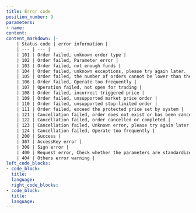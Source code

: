 ```yaml
---
title: Error code
position_number: 9
parameters:
- name:
content:
content_markdown: |-
    | Status code | error information |
    | --- | --- |
    | 101 | Order failed, unknown order type |
    | 102 | Order failed, Parameter error |
    | 103 | Order failed, not enough funds |
    | 104 | Order failed, unknown exceptions, please try again later. |
    | 105 | Order failed, the number of orders cannot be lower than the minimum number set by the system |
    | 106 | Order failed, Operate too frequently |
    | 107 | Operation failed, not open for trading |
    | 108 | Order failed, incorrect triggered price |
    | 109 | Order failed, unsupported market price order |
    | 110 | Order failed, unsupported stop-limited order |
    | 111 | Order failed, exceed the protected price set by system |
    | 121 | Cancellation failed, order does not exist or has been cancelled |
    | 122 | Cancellation failed, order cancelled or completed |
    | 123 | Cancellation failed, Unknown error, please try again later. |
    | 124 | Cancellation failed, Operate too frequently |
    | 200 | Success |
    | 307 | AccessKey error |
    | 308 | Sign error |
    | 400 | Request error, Check whether the parameters are standardized |
    | 404 | Others error warning |
left_code_blocks:
- code_block:
  title:
  language:
  right_code_blocks:
- code_block:
  title:
  language:
---
```



